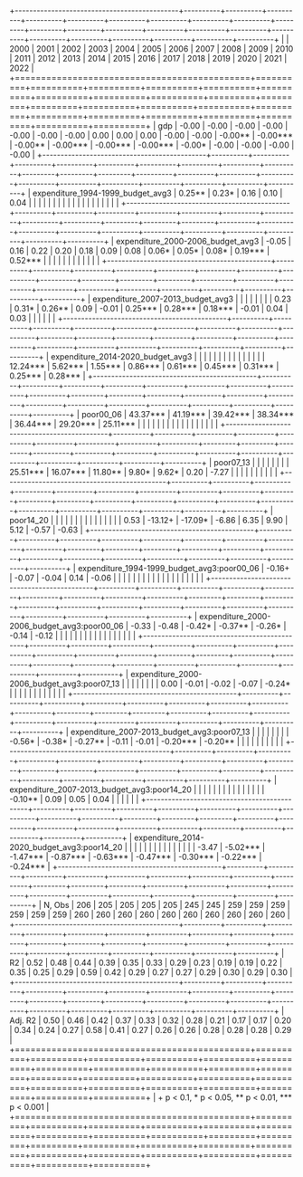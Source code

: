 
+---------------------------------------------+----------+----------+----------+----------+----------+----------+----------+----------+----------+---------+---------+---------+----------+----------+----------+----------+----------+----------+----------+----------+----------+----------+----------+
|                                             | 2000     | 2001     | 2002     | 2003     | 2004     | 2005     | 2006     | 2007     | 2008     | 2009    | 2010    | 2011    | 2012     | 2013     | 2014     | 2015     | 2016     | 2017     | 2018     | 2019     | 2020     | 2021     | 2022     |
+=============================================+==========+==========+==========+==========+==========+==========+==========+==========+==========+=========+=========+=========+==========+==========+==========+==========+==========+==========+==========+==========+==========+==========+==========+
| gdp                                         | -0.00    | -0.00    | -0.00    | -0.00    | -0.00    | -0.00    | -0.00    | 0.00     | 0.00     | 0.00    | -0.00   | -0.00   | -0.00**  | -0.00*** | -0.00**  | -0.00*** | -0.00*** | -0.00*** | -0.00*   | -0.00    | -0.00    | -0.00    | -0.00    |
+---------------------------------------------+----------+----------+----------+----------+----------+----------+----------+----------+----------+---------+---------+---------+----------+----------+----------+----------+----------+----------+----------+----------+----------+----------+----------+
| expenditure_1994-1999_budget_avg3           | 0.25**   | 0.23*    | 0.16     | 0.10     | 0.04     |          |          |          |          |         |         |         |          |          |          |          |          |          |          |          |          |          |          |
+---------------------------------------------+----------+----------+----------+----------+----------+----------+----------+----------+----------+---------+---------+---------+----------+----------+----------+----------+----------+----------+----------+----------+----------+----------+----------+
| expenditure_2000-2006_budget_avg3           | -0.05    | 0.16     | 0.22     | 0.20     | 0.18     | 0.09     | 0.08     | 0.06*    | 0.05*    | 0.08*   | 0.19*** | 0.52*** |          |          |          |          |          |          |          |          |          |          |          |
+---------------------------------------------+----------+----------+----------+----------+----------+----------+----------+----------+----------+---------+---------+---------+----------+----------+----------+----------+----------+----------+----------+----------+----------+----------+----------+
| expenditure_2007-2013_budget_avg3           |          |          |          |          |          |          |          | 0.23     | 0.31*    | 0.26**  | 0.09    | -0.01   | 0.25***  | 0.28***  | 0.18***  | -0.01    | 0.04     | 0.03     |          |          |          |          |          |
+---------------------------------------------+----------+----------+----------+----------+----------+----------+----------+----------+----------+---------+---------+---------+----------+----------+----------+----------+----------+----------+----------+----------+----------+----------+----------+
| expenditure_2014-2020_budget_avg3           |          |          |          |          |          |          |          |          |          |         |         |         |          |          | 12.24*** | 5.62***  | 1.55***  | 0.86***  | 0.61***  | 0.45***  | 0.31***  | 0.25***  | 0.28***  |
+---------------------------------------------+----------+----------+----------+----------+----------+----------+----------+----------+----------+---------+---------+---------+----------+----------+----------+----------+----------+----------+----------+----------+----------+----------+----------+
| poor00_06                                   | 43.37*** | 41.19*** | 39.42*** | 38.34*** | 36.44*** | 29.20*** | 25.11*** |          |          |         |         |         |          |          |          |          |          |          |          |          |          |          |          |
+---------------------------------------------+----------+----------+----------+----------+----------+----------+----------+----------+----------+---------+---------+---------+----------+----------+----------+----------+----------+----------+----------+----------+----------+----------+----------+
| poor07_13                                   |          |          |          |          |          |          |          | 25.51*** | 16.07*** | 11.80** | 9.80*   | 9.62*   | 0.20     | -7.27    |          |          |          |          |          |          |          |          |          |
+---------------------------------------------+----------+----------+----------+----------+----------+----------+----------+----------+----------+---------+---------+---------+----------+----------+----------+----------+----------+----------+----------+----------+----------+----------+----------+
| poor14_20                                   |          |          |          |          |          |          |          |          |          |         |         |         |          |          | 0.53     | -13.12+  | -17.09*  | -6.86    | 6.35     | 9.90     | 5.12     | -0.57    | -0.63    |
+---------------------------------------------+----------+----------+----------+----------+----------+----------+----------+----------+----------+---------+---------+---------+----------+----------+----------+----------+----------+----------+----------+----------+----------+----------+----------+
| expenditure_1994-1999_budget_avg3:poor00_06 | -0.16+   | -0.07    | -0.04    | 0.14     | -0.06    |          |          |          |          |         |         |         |          |          |          |          |          |          |          |          |          |          |          |
+---------------------------------------------+----------+----------+----------+----------+----------+----------+----------+----------+----------+---------+---------+---------+----------+----------+----------+----------+----------+----------+----------+----------+----------+----------+----------+
| expenditure_2000-2006_budget_avg3:poor00_06 | -0.33    | -0.48    | -0.42*   | -0.37**  | -0.26*   | -0.14    | -0.12    |          |          |         |         |         |          |          |          |          |          |          |          |          |          |          |          |
+---------------------------------------------+----------+----------+----------+----------+----------+----------+----------+----------+----------+---------+---------+---------+----------+----------+----------+----------+----------+----------+----------+----------+----------+----------+----------+
| expenditure_2000-2006_budget_avg3:poor07_13 |          |          |          |          |          |          |          | 0.00     | -0.01    | -0.02   | -0.07   | -0.24*  |          |          |          |          |          |          |          |          |          |          |          |
+---------------------------------------------+----------+----------+----------+----------+----------+----------+----------+----------+----------+---------+---------+---------+----------+----------+----------+----------+----------+----------+----------+----------+----------+----------+----------+
| expenditure_2007-2013_budget_avg3:poor07_13 |          |          |          |          |          |          |          | -0.56*   | -0.38*   | -0.27** | -0.11   | -0.01   | -0.20*** | -0.20**  |          |          |          |          |          |          |          |          |          |
+---------------------------------------------+----------+----------+----------+----------+----------+----------+----------+----------+----------+---------+---------+---------+----------+----------+----------+----------+----------+----------+----------+----------+----------+----------+----------+
| expenditure_2007-2013_budget_avg3:poor14_20 |          |          |          |          |          |          |          |          |          |         |         |         |          |          | -0.10**  | 0.09     | 0.05     | 0.04     |          |          |          |          |          |
+---------------------------------------------+----------+----------+----------+----------+----------+----------+----------+----------+----------+---------+---------+---------+----------+----------+----------+----------+----------+----------+----------+----------+----------+----------+----------+
| expenditure_2014-2020_budget_avg3:poor14_20 |          |          |          |          |          |          |          |          |          |         |         |         |          |          | -3.47    | -5.02*** | -1.47*** | -0.87*** | -0.63*** | -0.47*** | -0.30*** | -0.22*** | -0.24*** |
+---------------------------------------------+----------+----------+----------+----------+----------+----------+----------+----------+----------+---------+---------+---------+----------+----------+----------+----------+----------+----------+----------+----------+----------+----------+----------+
| N, Obs                                      | 206      | 205      | 205      | 205      | 205      | 245      | 245      | 259      | 259      | 259     | 259     | 259     | 259      | 260      | 260      | 260      | 260      | 260      | 260      | 260      | 260      | 260      | 260      |
+---------------------------------------------+----------+----------+----------+----------+----------+----------+----------+----------+----------+---------+---------+---------+----------+----------+----------+----------+----------+----------+----------+----------+----------+----------+----------+
| R2                                          | 0.52     | 0.48     | 0.44     | 0.39     | 0.35     | 0.33     | 0.29     | 0.23     | 0.19     | 0.19    | 0.22    | 0.35    | 0.25     | 0.29     | 0.59     | 0.42     | 0.29     | 0.27     | 0.27     | 0.29     | 0.30     | 0.29     | 0.30     |
+---------------------------------------------+----------+----------+----------+----------+----------+----------+----------+----------+----------+---------+---------+---------+----------+----------+----------+----------+----------+----------+----------+----------+----------+----------+----------+
| Adj. R2                                     | 0.50     | 0.46     | 0.42     | 0.37     | 0.33     | 0.32     | 0.28     | 0.21     | 0.17     | 0.17    | 0.20    | 0.34    | 0.24     | 0.27     | 0.58     | 0.41     | 0.27     | 0.26     | 0.26     | 0.28     | 0.28     | 0.28     | 0.29     |
+=============================================+==========+==========+==========+==========+==========+==========+==========+==========+==========+=========+=========+=========+==========+==========+==========+==========+==========+==========+==========+==========+==========+==========+==========+
| + p < 0.1, * p < 0.05, ** p < 0.01, *** p < 0.001                                                                                                                                                                                                                                                     |
+=============================================+==========+==========+==========+==========+==========+==========+==========+==========+==========+=========+=========+=========+==========+==========+==========+==========+==========+==========+==========+==========+==========+==========+==========+
